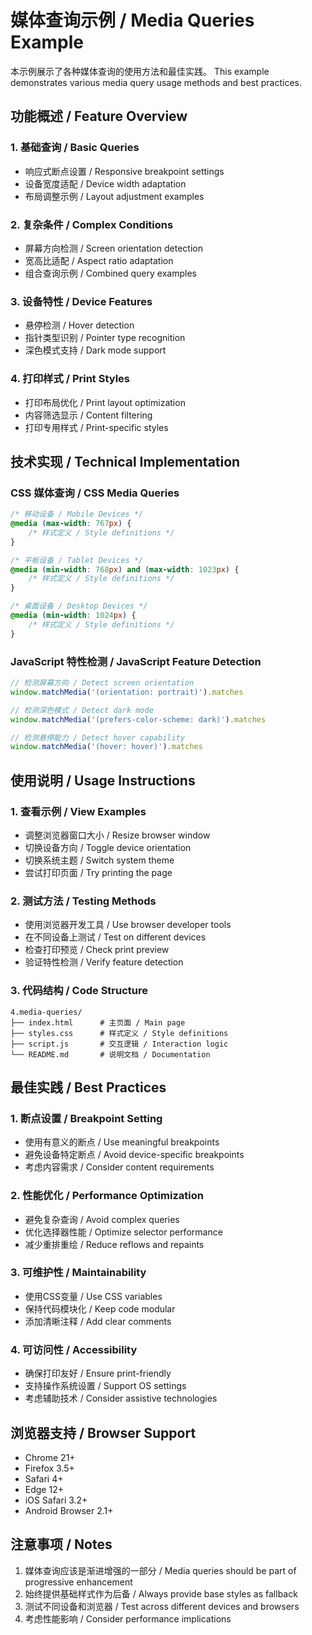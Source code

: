 # 媒体查询示例 / Media Queries Example

本示例展示了各种媒体查询的使用方法和最佳实践。
This example demonstrates various media query usage methods and best practices.

## 功能概述 / Feature Overview

### 1. 基础查询 / Basic Queries
- 响应式断点设置 / Responsive breakpoint settings
- 设备宽度适配 / Device width adaptation
- 布局调整示例 / Layout adjustment examples

### 2. 复杂条件 / Complex Conditions
- 屏幕方向检测 / Screen orientation detection
- 宽高比适配 / Aspect ratio adaptation
- 组合查询示例 / Combined query examples

### 3. 设备特性 / Device Features
- 悬停检测 / Hover detection
- 指针类型识别 / Pointer type recognition
- 深色模式支持 / Dark mode support

### 4. 打印样式 / Print Styles
- 打印布局优化 / Print layout optimization
- 内容筛选显示 / Content filtering
- 打印专用样式 / Print-specific styles

## 技术实现 / Technical Implementation

### CSS 媒体查询 / CSS Media Queries
```css
/* 移动设备 / Mobile Devices */
@media (max-width: 767px) {
    /* 样式定义 / Style definitions */
}

/* 平板设备 / Tablet Devices */
@media (min-width: 768px) and (max-width: 1023px) {
    /* 样式定义 / Style definitions */
}

/* 桌面设备 / Desktop Devices */
@media (min-width: 1024px) {
    /* 样式定义 / Style definitions */
}
```

### JavaScript 特性检测 / JavaScript Feature Detection
```javascript
// 检测屏幕方向 / Detect screen orientation
window.matchMedia('(orientation: portrait)').matches

// 检测深色模式 / Detect dark mode
window.matchMedia('(prefers-color-scheme: dark)').matches

// 检测悬停能力 / Detect hover capability
window.matchMedia('(hover: hover)').matches
```

## 使用说明 / Usage Instructions

### 1. 查看示例 / View Examples
- 调整浏览器窗口大小 / Resize browser window
- 切换设备方向 / Toggle device orientation
- 切换系统主题 / Switch system theme
- 尝试打印页面 / Try printing the page

### 2. 测试方法 / Testing Methods
- 使用浏览器开发工具 / Use browser developer tools
- 在不同设备上测试 / Test on different devices
- 检查打印预览 / Check print preview
- 验证特性检测 / Verify feature detection

### 3. 代码结构 / Code Structure
```
4.media-queries/
├── index.html      # 主页面 / Main page
├── styles.css      # 样式定义 / Style definitions
├── script.js       # 交互逻辑 / Interaction logic
└── README.md       # 说明文档 / Documentation
```

## 最佳实践 / Best Practices

### 1. 断点设置 / Breakpoint Setting
- 使用有意义的断点 / Use meaningful breakpoints
- 避免设备特定断点 / Avoid device-specific breakpoints
- 考虑内容需求 / Consider content requirements

### 2. 性能优化 / Performance Optimization
- 避免复杂查询 / Avoid complex queries
- 优化选择器性能 / Optimize selector performance
- 减少重排重绘 / Reduce reflows and repaints

### 3. 可维护性 / Maintainability
- 使用CSS变量 / Use CSS variables
- 保持代码模块化 / Keep code modular
- 添加清晰注释 / Add clear comments

### 4. 可访问性 / Accessibility
- 确保打印友好 / Ensure print-friendly
- 支持操作系统设置 / Support OS settings
- 考虑辅助技术 / Consider assistive technologies

## 浏览器支持 / Browser Support
- Chrome 21+
- Firefox 3.5+
- Safari 4+
- Edge 12+
- iOS Safari 3.2+
- Android Browser 2.1+

## 注意事项 / Notes
1. 媒体查询应该是渐进增强的一部分 / Media queries should be part of progressive enhancement
2. 始终提供基础样式作为后备 / Always provide base styles as fallback
3. 测试不同设备和浏览器 / Test across different devices and browsers
4. 考虑性能影响 / Consider performance implications 